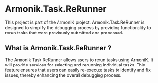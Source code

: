 # Armonik.Task.ReRunner

This project is part of the ArmoniK project. Armonik.Task.ReRunner is designed to simplify the debugging process by providing functionality to rerun tasks that were previously submitted and processed.

## What is Armonik.Task.ReRunner ?

The Armonik Task ReRunner allows users to rerun tasks using ArmoniK.
It will provide services for selecting and rerunning individual tasks.
This feature ensures that users can easily re-execute tasks to identify and fix issues, thereby enhancing the overall debugging process.
